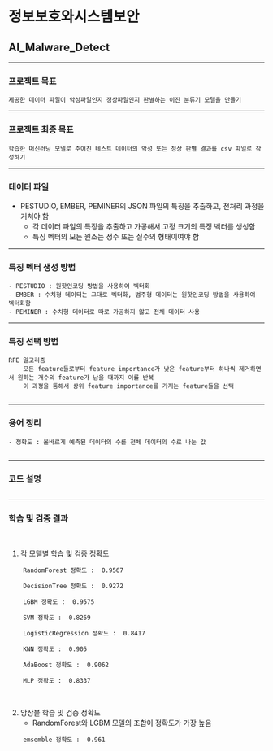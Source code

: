 #  정보보호와시스템보안
## AI_Malware_Detect

-----
### 프로젝트 목표

    제공한 데이터 파일이 악성파일인지 정상파일인지 판별하는 이진 분류기 모델을 만들기

-----
### 프로젝트 최종 목표

    학습한 머신러닝 모델로 주어진 테스트 데이터의 악성 또는 정상 판별 결과를 csv 파일로 작성하기

-----
### 데이터 파일
- PESTUDIO, EMBER, PEMINER의 JSON 파일의 특징을 추출하고, 전처리 과정을 거쳐야 함
    - 각 데이터 파일의 특징을 추출하고 가공해서 고정 크기의 특징 벡터를 생성함
    - 특징 벡터의 모든 원소는 정수 또는 실수의 형태이여야 함


-----
### 특징 벡터 생성 방법
```
- PESTUDIO : 원핫인코딩 방법을 사용하여 벡터화
- EMBER : 수치형 데이터는 그대로 벡터화, 범주형 데이터는 원핫인코딩 방법을 사용하여 벡터화함
- PEMINER : 수치형 데이터로 따로 가공하지 않고 전체 데이터 사용
```
-----
### 특징 선택 방법
```
RFE 알고리즘
    모든 feature들로부터 feature importance가 낮은 feature부터 하나씩 제거하면서 원하는 개수의 feature가 남을 때까지 이를 반복
    이 과정을 통해서 상위 feature importance를 가지는 feature들을 선택
        
```
-----
### 용어 정리
```
- 정확도 : 올바르게 예측된 데이터의 수를 전체 데이터의 수로 나눈 값
   
```
-----
### 코드 설명

```python

```

-----
### 학습 및 검증 결과

<br>

1. 각 모델별 학습 및 검증 정확도
``` 
    RandomForest 정확도 :  0.9567

    DecisionTree 정확도 :  0.9272

    LGBM 정확도 :  0.9575

    SVM 정확도 :  0.8269

    LogisticRegression 정확도 :  0.8417

    KNN 정확도 :  0.905

    AdaBoost 정확도 :  0.9062

    MLP 정확도 :  0.8337
```

<br>

2. 앙상블 학습 및 검증 정확도
    - RandomForest와 LGBM 모델의 조합이 정확도가 가장 높음
```
    emsemble 정확도 :  0.961
```
